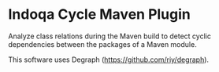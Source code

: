 # Indoqa Cycle Maven Plugin

Analyze class relations during the Maven build to detect cyclic dependencies between the packages of a Maven module.

This software uses Degraph (https://github.com/riy/degraph).
